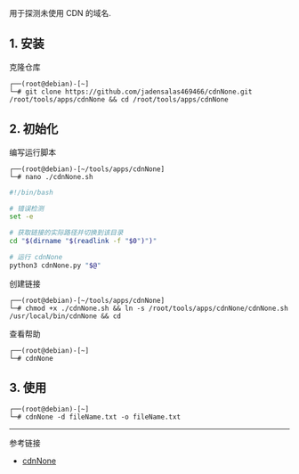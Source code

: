 用于探测未使用 CDN 的域名.

## 1. 安装

克隆仓库

```
┌──(root@debian)-[~]
└─# git clone https://github.com/jadensalas469466/cdnNone.git /root/tools/apps/cdnNone && cd /root/tools/apps/cdnNone
```

## 2. 初始化

编写运行脚本

```
┌──(root@debian)-[~/tools/apps/cdnNone]
└─# nano ./cdnNone.sh
```

```sh
#!/bin/bash

# 错误检测
set -e

# 获取链接的实际路径并切换到该目录
cd "$(dirname "$(readlink -f "$0")")"

# 运行 cdnNone
python3 cdnNone.py "$@"
```

创建链接

```
┌──(root@debian)-[~/tools/apps/cdnNone]
└─# chmod +x ./cdnNone.sh && ln -s /root/tools/apps/cdnNone/cdnNone.sh /usr/local/bin/cdnNone && cd
```

查看帮助

```
┌──(root@debian)-[~]
└─# cdnNone
```

## 3. 使用

```
┌──(root@debian)-[~]
└─# cdnNone -d fileName.txt -o fileName.txt
```

---

参考链接

- [cdnNone](https://github.com/jadensalas469466/cdnNone)